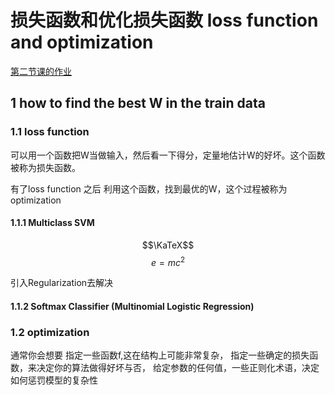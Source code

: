 # 损失函数和优化损失函数 loss function and optimization
[第二节课的作业](https://cs231n.github.io/assignments2017/assignment1/)

## 1 how to find the best W in the train data

### 1.1 loss function 
可以用一个函数把W当做输入，然后看一下得分，定量地估计W的好坏。这个函数被称为损失函数。

有了loss function 之后 利用这个函数，找到最优的W，这个过程被称为optimization

#### 1.1.1 Multiclass  SVM 
$$\KaTeX$$ 
$$e=mc^2$$

引入Regularization去解决
 

#### 1.1.2 Softmax Classifier (Multinomial Logistic Regression)


### 1.2 optimization


通常你会想要
指定一些函数f,这在结构上可能非常复杂，
指定一些确定的损失函数，来决定你的算法做得好坏与否，
给定参数的任何值，一些正则化术语，决定如何惩罚模型的复杂性